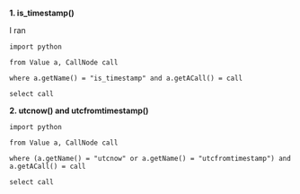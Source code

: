 **1. is_timestamp()**

I ran

```
import python

from Value a, CallNode call

where a.getName() = "is_timestamp" and a.getACall() = call

select call
```

**2. utcnow() and utcfromtimestamp()**

```
import python

from Value a, CallNode call

where (a.getName() = "utcnow" or a.getName() = "utcfromtimestamp") and a.getACall() = call

select call
```